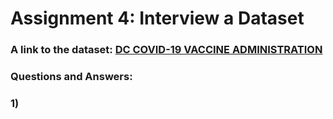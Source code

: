 # __Assignment 4: Interview a Dataset__

### A link to the dataset: [DC COVID-19 VACCINE ADMINISTRATION](https://opendata.dc.gov/datasets/dc-covid-19-vaccine-administration/explore)

### Questions and Answers:

### 1) 


